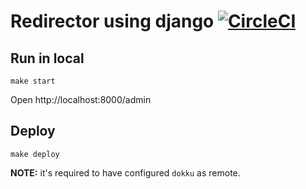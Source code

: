 Redirector using django [![CircleCI](https://circleci.com/gh/patoroco/redirector.svg?style=svg&circle-token=cbfc89d1ebe5379bda96d14c85e3056eedbadb68)](https://circleci.com/gh/patoroco/redirector)
===

## Run in local
```
make start
```

Open http://localhost:8000/admin


## Deploy
```
make deploy
```

**NOTE:** it's required to have configured `dokku` as remote.
